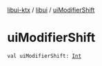 [libui-ktx](../index.md) / [libui](index.md) / [uiModifierShift](./ui-modifier-shift.md)

# uiModifierShift

`val uiModifierShift: `[`Int`](https://kotlinlang.org/api/latest/jvm/stdlib/kotlin/-int/index.html)